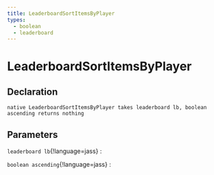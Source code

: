 ```yaml
---
title: LeaderboardSortItemsByPlayer
types:
  - boolean
  - leaderboard
---
```


# LeaderboardSortItemsByPlayer

## Declaration

```jass
native LeaderboardSortItemsByPlayer takes leaderboard lb, boolean ascending returns nothing
```

## Parameters
`leaderboard lb`{!language=jass}
: 

`boolean ascending`{!language=jass}
: 
